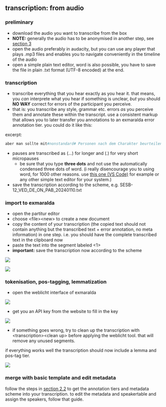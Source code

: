 ## transcription: from audio
### preliminary
- download the audio you want to transcribe from the box
- **NOTE:** generally the audio has to be anonymised in another step, see [section 3][1] 
- open the audio preferably in audacity, but you can use any player that plays .mp3 files and enables you to navigate conveniently in the timeline of the audio
- open a simple plain text editor, word is also possible, you have to save the file in plain .txt format (UTF-8 encoded) at the end.
### transcription
- transcribe everything that you hear exactly as you hear it. that means, you *can* interprete what you hear if something is unclear, *but* you should **NO WAY** correct for errors of the participant you perceive. 
- that is: you transcribe any style, grammar etc. errors *as* you perceive them and annotate these within the transcript. use a consistent markup that allows you to later transfer you annotations to an exmaralda error annotation tier. you could do it like this:

excerpt:
```r
aber man sollte mit#nonstandard# Personen nach dem Charakter beurteilen und wenn man das nicht macht, dann bist du auf den#nonstandard case# falschen Weg und dann bekommst du auch die (...) nicht guten#style# Freunde
```

- pauses are transcribed as (...) for longer and (.) for very short micropauses
	- be sure that you type **three dots** and not use the automatically condensed three dots of word. (i really disencourage you to using word, for 1000 other reasons. use [this one (VS Code)][2] for example or any other simple text editor for your system.)
- save the transcription according to the scheme, e.g. SESB-12\_VED\_DE\_ON\_PAB\_20240110.txt
### import to exmaralda
- open the partitur editor
- choose \<file\>\<new\> to create a new document
- copy the content of your transcription (the copied text should not contain anything but the transcribed text + error annotation, no meta information) in one step. i.e. you should have the complete transcribed text in the clipboard now
- paste the text into the segment labeled \<1\>
- **important:** save the transcription now according to the scheme

![][image-1]

![][image-2]

### tokenisation, pos-tagging, lemmatization
-  open the weblicht interface of exmaralda

![][image-3]

- get you an API key from the website to fill in the key

![][image-4]

- if something goes wrong, try to clean up the transcription with \<transcription\>\<clean up\> before applying the weblicht tool. that will remove any unused segments.

if everything works well the transcription should now include a lemma and pos-tag tier.

![][image-5]

### merge with basic template and edit metadata
follow the steps in [section 2.2][3] to get the annotation tiers and metadata scheme into your transcription. to edit the metadata and speakertable and assign the speakers, follow that guide.

[1]:	c_audacity.md
[2]:	https://code.visualstudio.com
[3]:	be1_exmaralda-022.md

[image-1]:	https://ada-sub.dh-index.org/school/api/png/ses-overview/exm_3-1a.png
[image-2]:	https://ada-sub.dh-index.org/school/api/png/ses-overview/exm_3_1b.png
[image-3]:	https://ada-sub.dh-index.org/school/api/png/ses-overview/exm_2_11b.png
[image-4]:	https://ada-sub.dh-index.org/school/api/png/ses-overview/exm_3_1c.png
[image-5]:	https://ada-sub.dh-index.org/school/api/png/ses-overview/exm_3_1e.png